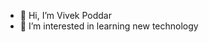 - 👋 Hi, I’m Vivek Poddar
- 👀 I’m interested in learning new technology


<!---
10vivekpoddar/10vivekpoddar is a ✨ special ✨ repository because its `README.md` (this file) appears on your GitHub profile.
You can click the Preview link to take a look at your changes.
--->
